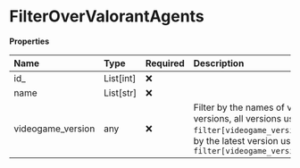 # FilterOverValorantAgents

**Properties**

| Name              | Type      | Required | Description                                                                                                                                                      |
| :---------------- | :-------- | :------- | :--------------------------------------------------------------------------------------------------------------------------------------------------------------- |
| id\_              | List[int] | ❌       |                                                                                                                                                                  |
| name              | List[str] | ❌       |                                                                                                                                                                  |
| videogame_version | any       | ❌       | Filter by the names of videogame versions, all versions using `filter[videogame_version]=all`, or by the latest version using `filter[videogame_version]=latest` |
